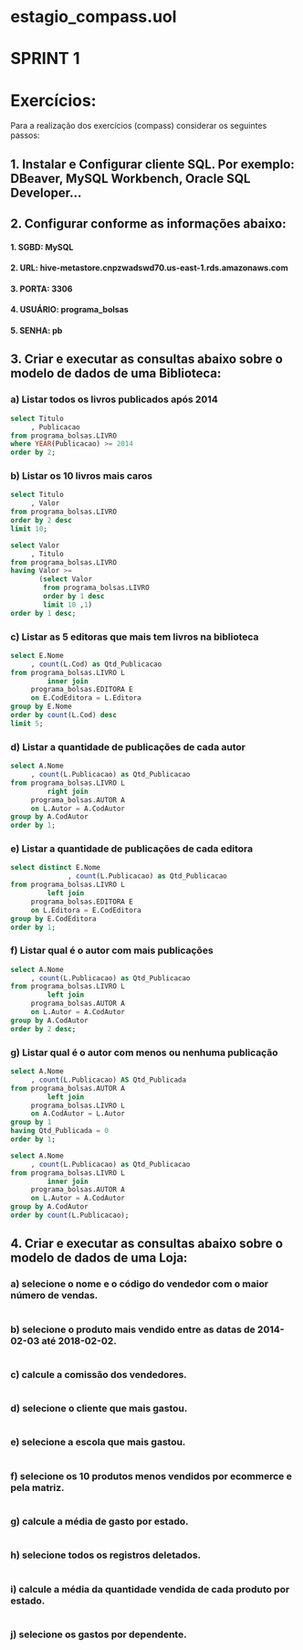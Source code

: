 # estagio_compass.uol

# SPRINT 1
# Exercícios:
Para a realização dos exercícios (compass) considerar os seguintes passos:

## 1. Instalar e Configurar cliente SQL. Por exemplo: DBeaver, MySQL Workbench, Oracle SQL Developer…

## 2. Configurar conforme as informações abaixo:

#### 1. SGBD: MySQL
#### 2. URL: hive-metastore.cnpzwadswd70.us-east-1.rds.amazonaws.com
#### 3. PORTA: 3306
#### 4. USUÁRIO: programa_bolsas
#### 5. SENHA: pb

## 3. Criar e executar as consultas abaixo sobre o modelo de dados de uma Biblioteca:

### a) Listar todos os livros publicados após 2014

```sql
select Titulo
     , Publicacao
from programa_bolsas.LIVRO
where YEAR(Publicacao) >= 2014
order by 2;
```

### b) Listar os 10 livros mais caros

```sql
select Titulo
     , Valor
from programa_bolsas.LIVRO
order by 2 desc
limit 10;
```

```sql
select Valor
     , Titulo
from programa_bolsas.LIVRO
having Valor >=
       (select Valor
        from programa_bolsas.LIVRO
        order by 1 desc
        limit 10 ,1)
order by 1 desc;
```

### c) Listar as 5 editoras que mais tem livros na biblioteca

```sql
select E.Nome
     , count(L.Cod) as Qtd_Publicacao
from programa_bolsas.LIVRO L
         inner join
     programa_bolsas.EDITORA E
     on E.CodEditora = L.Editora
group by E.Nome
order by count(L.Cod) desc
limit 5;
```

### d) Listar a quantidade de publicações de cada autor

```sql
select A.Nome
     , count(L.Publicacao) as Qtd_Publicacao
from programa_bolsas.LIVRO L
         right join
     programa_bolsas.AUTOR A
     on L.Autor = A.CodAutor
group by A.CodAutor
order by 1;
```

### e) Listar a quantidade de publicações de cada editora

```sql
select distinct E.Nome
              , count(L.Publicacao) as Qtd_Publicacao
from programa_bolsas.LIVRO L
         left join
     programa_bolsas.EDITORA E
     on L.Editora = E.CodEditora
group by E.CodEditora
order by 1;
```

### f) Listar qual é o autor com mais publicações

```sql
select A.Nome
     , count(L.Publicacao) as Qtd_Publicacao
from programa_bolsas.LIVRO L
         left join
     programa_bolsas.AUTOR A
     on L.Autor = A.CodAutor
group by A.CodAutor
order by 2 desc;
```

### g) Listar qual é o autor com menos ou nenhuma publicação

```sql
select A.Nome
     , count(L.Publicacao) AS Qtd_Publicada
from programa_bolsas.AUTOR A
         left join
     programa_bolsas.LIVRO L
     on A.CodAutor = L.Autor
group by 1
having Qtd_Publicada = 0
order by 1;
```

```sql
select A.Nome
     , count(L.Publicacao) as Qtd_Publicacao
from programa_bolsas.LIVRO L
         inner join
     programa_bolsas.AUTOR A
     on L.Autor = A.CodAutor
group by A.CodAutor
order by count(L.Publicacao);
```

## 4. Criar e executar as consultas abaixo sobre o modelo de dados de uma Loja:

### a) selecione o nome e o código do vendedor com o maior número de vendas.
```sql

```
### b) selecione o produto mais vendido entre as datas de 2014-02-03 até 2018-02-02.
```sql

```
### c) calcule a comissão dos vendedores.
```sql

```
### d) selecione o cliente que mais gastou.
```sql

```
### e) selecione a escola que mais gastou.
```sql

```
### f) selecione os 10 produtos menos vendidos por ecommerce e pela matriz.
```sql

```
### g) calcule a média de gasto por estado.
```sql

```
### h) selecione todos os registros deletados.
```sql

```
### i) calcule a média da quantidade vendida de cada produto por estado.
```sql

```
### j) selecione os gastos por dependente.
```sql

```